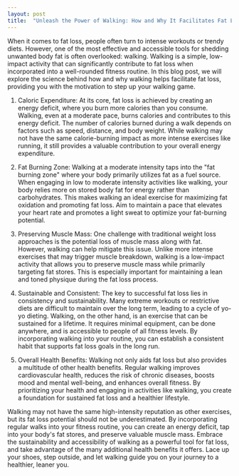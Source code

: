 ```yaml
---
layout: post
title:  "Unleash the Power of Walking: How and Why It Facilitates Fat Loss"
---
```


When it comes to fat loss, people often turn to intense workouts or trendy diets. However, one of the most effective and accessible tools for shedding unwanted body fat is often overlooked: walking. Walking is a simple, low-impact activity that can significantly contribute to fat loss when incorporated into a well-rounded fitness routine. In this blog post, we will explore the science behind how and why walking helps facilitate fat loss, providing you with the motivation to step up your walking game.

1. Caloric Expenditure:
At its core, fat loss is achieved by creating an energy deficit, where you burn more calories than you consume. Walking, even at a moderate pace, burns calories and contributes to this energy deficit. The number of calories burned during a walk depends on factors such as speed, distance, and body weight. While walking may not have the same calorie-burning impact as more intense exercises like running, it still provides a valuable contribution to your overall energy expenditure.

2. Fat Burning Zone:
Walking at a moderate intensity taps into the "fat burning zone" where your body primarily utilizes fat as a fuel source. When engaging in low to moderate intensity activities like walking, your body relies more on stored body fat for energy rather than carbohydrates. This makes walking an ideal exercise for maximizing fat oxidation and promoting fat loss. Aim to maintain a pace that elevates your heart rate and promotes a light sweat to optimize your fat-burning potential.

3. Preserving Muscle Mass:
One challenge with traditional weight loss approaches is the potential loss of muscle mass along with fat. However, walking can help mitigate this issue. Unlike more intense exercises that may trigger muscle breakdown, walking is a low-impact activity that allows you to preserve muscle mass while primarily targeting fat stores. This is especially important for maintaining a lean and toned physique during the fat loss process.

4. Sustainable and Consistent:
The key to successful fat loss lies in consistency and sustainability. Many extreme workouts or restrictive diets are difficult to maintain over the long term, leading to a cycle of yo-yo dieting. Walking, on the other hand, is an exercise that can be sustained for a lifetime. It requires minimal equipment, can be done anywhere, and is accessible to people of all fitness levels. By incorporating walking into your routine, you can establish a consistent habit that supports fat loss goals in the long run.

5. Overall Health Benefits:
Walking not only aids fat loss but also provides a multitude of other health benefits. Regular walking improves cardiovascular health, reduces the risk of chronic diseases, boosts mood and mental well-being, and enhances overall fitness. By prioritizing your health and engaging in activities like walking, you create a foundation for sustained fat loss and a healthier lifestyle.

Walking may not have the same high-intensity reputation as other exercises, but its fat loss potential should not be underestimated. By incorporating regular walks into your fitness routine, you can create an energy deficit, tap into your body's fat stores, and preserve valuable muscle mass. Embrace the sustainability and accessibility of walking as a powerful tool for fat loss, and take advantage of the many additional health benefits it offers. Lace up your shoes, step outside, and let walking guide you on your journey to a healthier, leaner you.